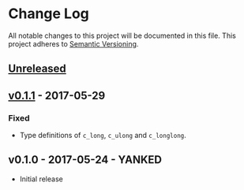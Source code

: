 # Change Log

All notable changes to this project will be documented in this file.
This project adheres to [Semantic Versioning](http://semver.org/).

## [Unreleased]

## [v0.1.1] - 2017-05-29

### Fixed

- Type definitions of `c_long`, `c_ulong` and `c_longlong`.

## v0.1.0 - 2017-05-24 - YANKED

- Initial release

[Unreleased]: https://github.com/japaric/cty/compare/v0.1.1...HEAD
[v0.1.1]: https://github.com/japaric/cty/compare/v0.1.0...v0.1.1
